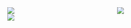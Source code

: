 <style>
    .box {
        display: grid;
        grid-template-columns: repeat(2, 1fr);
        grid-template-rows: repeat(2, 1fr);
        grid-column-gap: 0px;
        grid-row-gap: 0px;
    }
    .div1 {
        grid-area: 1 / 1 / 2 / 2;
    }
    .div2 {
        grid-area: 2 / 1 / 3 / 2;
    }
    .div3 {
        grid-area: 1 / 2 / 3 / 3;
    }
</style>
<div class="box">
    <img class="div1" src="https://streak-stats.demolab.com?user=LongYinStudio&theme=onedark&hide_border=true&border_radius=4.7&locale=zh_Hans"/>
    <img class="div2" src="https://github-readme-stats.vercel.app/api?username=LongYinStudio&show_icons=true&bg_color=00000000"/>
    <img class="div3" src="https://github-readme-stats.vercel.app/api/top-langs/?username=LongYinStudio&layout=compact&langs_count=10"/>
</div>
